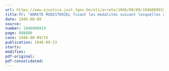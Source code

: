 ```yaml
---
url: https://www.ejustice.just.fgov.be/eli/arrete/1946/08/09/1946080919/justel
title-fr: "ARRETE MINISTERIEL fixant les modalités suivant lesquelles doivent être introduites et traitées les demandes de dérogation aux dispositions de l'arrêté ministériel du 9 août 1946, réglementant la production, la distribution et la consommation de l'énergie électrique"
date: 1946-08-09
source:
number: 1946080919
page: 888888
case: 1946-08-09/15
publication: 1946-09-23
starts:
modifies:
pdf-original:
pdf-consolidated:
---
```


